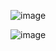 ![image](https://github.com/prashantjagtap2909/CS50/assets/93985255/3a840945-0255-4ebd-93e7-66e5f2eb8b5c)

![image](https://github.com/prashantjagtap2909/CS50/assets/93985255/dad2f827-0274-44b3-b899-819858c075dd)
